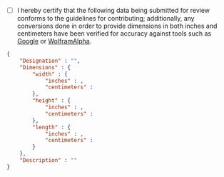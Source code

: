  * [ ] I hereby certify that the following data being submitted for review
 conforms to the guidelines for contributing; additionally, any conversions done
 in order to provide dimensions in both inches and centimeters have been
 verified for accuracy against tools such as [Google][Google] or
 [WolframAlpha][WolframAlpha].

```json
{
    "Designation" : "",
    "Dimensions" : {
        "width" : {
            "inches" : ,
            "centimeters" :
        },
        "height" : {
            "inches" : ,
            "centimeters" :
        },
        "length" : {
            "inches" : ,
            "centimeters" :
        }
    },
    "Description" : ""
}
```

[Google]: https://www.google.com/
[WolframAlpha]: https://www.wolframalpha.com/
